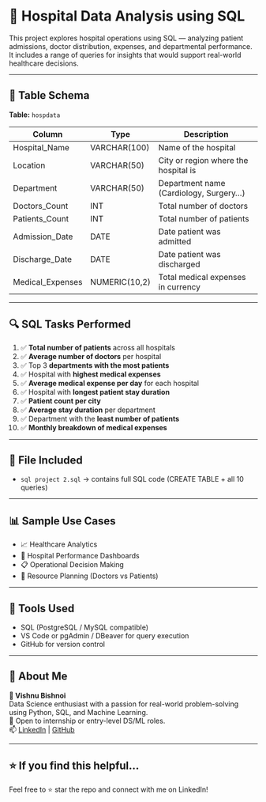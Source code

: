 # 🏥 Hospital Data Analysis using SQL

This project explores hospital operations using SQL — analyzing patient admissions, doctor distribution, expenses, and departmental performance. It includes a range of queries for insights that would support real-world healthcare decisions.

---

## 📁 Table Schema

**Table:** `hospdata`

| Column           | Type           | Description                             |
|------------------|----------------|-----------------------------------------|
| Hospital_Name    | VARCHAR(100)   | Name of the hospital                    |
| Location         | VARCHAR(50)    | City or region where the hospital is    |
| Department       | VARCHAR(50)    | Department name (Cardiology, Surgery…)  |
| Doctors_Count    | INT            | Total number of doctors                 |
| Patients_Count   | INT            | Total number of patients                |
| Admission_Date   | DATE           | Date patient was admitted               |
| Discharge_Date   | DATE           | Date patient was discharged             |
| Medical_Expenses | NUMERIC(10,2)  | Total medical expenses in currency      |

---

## 🔍 SQL Tasks Performed

1. ✅ **Total number of patients** across all hospitals  
2. ✅ **Average number of doctors** per hospital  
3. ✅ Top 3 **departments with the most patients**  
4. ✅ Hospital with **highest medical expenses**  
5. ✅ **Average medical expense per day** for each hospital  
6. ✅ Hospital with **longest patient stay duration**  
7. ✅ **Patient count per city**  
8. ✅ **Average stay duration** per department  
9. ✅ Department with the **least number of patients**  
10. ✅ **Monthly breakdown of medical expenses**

---

## 💾 File Included

- `sql project 2.sql` → contains full SQL code (CREATE TABLE + all 10 queries)

---

## 📊 Sample Use Cases

- 📈 Healthcare Analytics
- 🏥 Hospital Performance Dashboards
- 📋 Operational Decision Making
- 📅 Resource Planning (Doctors vs Patients)

---

## 🧰 Tools Used

- SQL (PostgreSQL / MySQL compatible)
- VS Code or pgAdmin / DBeaver for query execution
- GitHub for version control

---

## 🙋 About Me

**👤 Vishnu Bishnoi**  
Data Science enthusiast with a passion for real-world problem-solving using Python, SQL, and Machine Learning.  
📍 Open to internship or entry-level DS/ML roles.  
📫 [LinkedIn](www.linkedin.com/in/vishnu-bishnoi-261832230) | [GitHub](https://github.com/vishnubishnoi263)

---

## ⭐ If you find this helpful...

Feel free to ⭐ star the repo and connect with me on LinkedIn!
